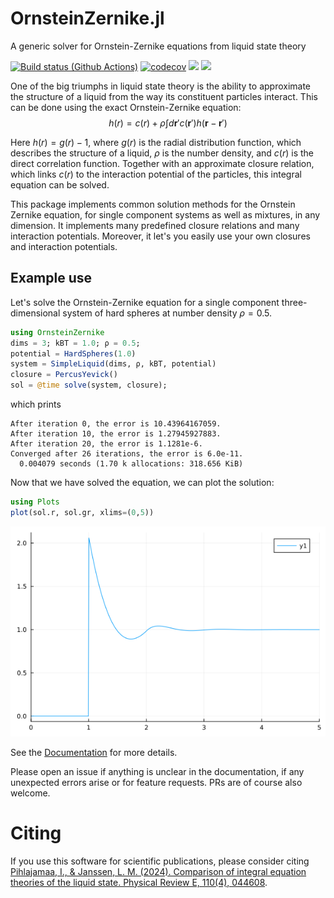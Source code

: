 # OrnsteinZernike.jl
A generic solver for Ornstein-Zernike equations from liquid state theory

[![Build status (Github Actions)](https://github.com/IlianPihlajamaa/OrnsteinZernike.jl/workflows/CI/badge.svg)](https://github.com/IlianPihlajamaa/OrnsteinZernike.jl/actions)
[![codecov](https://codecov.io/github/IlianPihlajamaa/OrnsteinZernike.jl/graph/badge.svg?token=ZFM4LKORIS)](https://codecov.io/github/IlianPihlajamaa/OrnsteinZernike.jl)
[![](https://img.shields.io/badge/docs-stable-blue.svg)](https://IlianPihlajamaa.github.io/OrnsteinZernike.jl/stable)
[![](https://img.shields.io/badge/docs-dev-blue.svg)](https://IlianPihlajamaa.github.io/OrnsteinZernike.jl/dev)

One of the big triumphs in liquid state theory is the ability to approximate the structure of a liquid from the way its constituent particles interact. 
This can be done using the exact Ornstein-Zernike equation: 
$$h(r) = c(r) + \rho \int d\textbf{r}' c(\textbf{r}')h(\textbf{r}- \textbf{r}') $$

Here $h(r) = g(r) - 1$, where $g(r)$ is the radial distribution function, which describes the structure of a liquid, $\rho$ is the number density, and $c(r)$ is the direct correlation function. Together with an approximate closure relation, which links $c(r)$ to the interaction potential of the particles, this integral equation can be solved. 

This package implements common solution methods for the Ornstein Zernike equation, for single component systems as well as mixtures, in any dimension. It implements many predefined closure relations and many interaction potentials. Moreover, it let's you easily use your own closures and interaction potentials.

## Example use

Let's solve the Ornstein-Zernike equation for a single component three-dimensional system of hard spheres at number density $ρ = 0.5$. 

```julia
using OrnsteinZernike
dims = 3; kBT = 1.0; ρ = 0.5;
potential = HardSpheres(1.0)
system = SimpleLiquid(dims, ρ, kBT, potential)
closure = PercusYevick()
sol = @time solve(system, closure);
```
which prints
```
After iteration 0, the error is 10.43964167059.
After iteration 10, the error is 1.27945927883.
After iteration 20, the error is 1.1281e-6.
Converged after 26 iterations, the error is 6.0e-11.
  0.004079 seconds (1.70 k allocations: 318.656 KiB)
```
Now that we have solved the equation, we can plot the solution:
```julia
using Plots
plot(sol.r, sol.gr, xlims=(0,5))
```
![image](docs/src/Figs/example.png)

See the <a href="https://ilianpihlajamaa.github.io/OrnsteinZernike.jl/dev/">Documentation</a> for more details.

Please open an issue if anything is unclear in the documentation, if any unexpected errors arise or for feature requests. PRs are of course also welcome.

# Citing
If you use this software for scientific publications, please consider citing <a href="https://journals.aps.org/pre/abstract/10.1103/PhysRevE.110.044608">Pihlajamaa, I., & Janssen, L. M. (2024). Comparison of integral equation theories of the liquid state. Physical Review E, 110(4), 044608</a>. 
